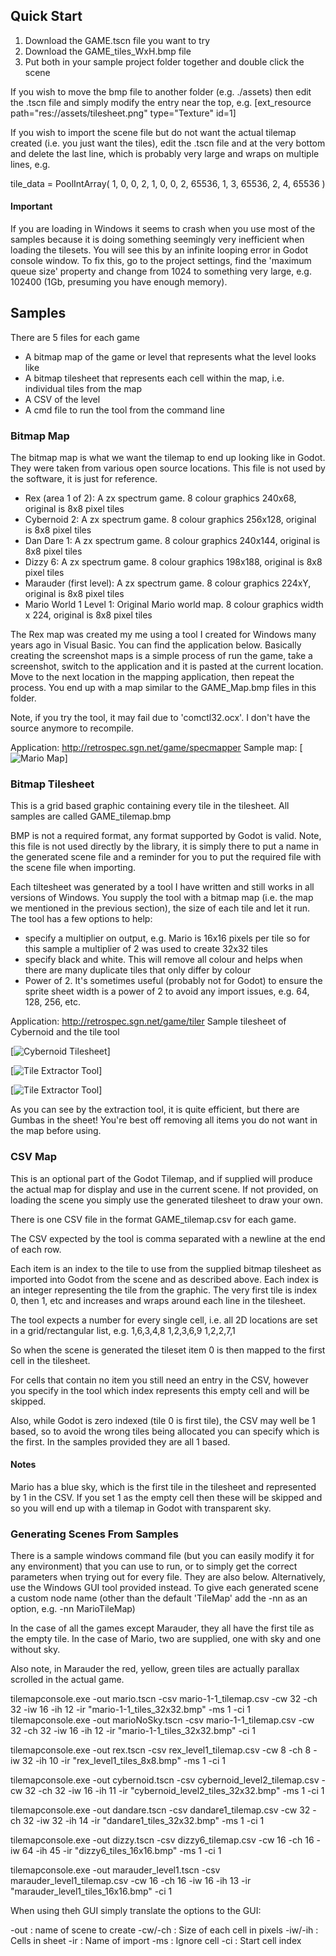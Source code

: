 ## Quick Start
1. Download the GAME.tscn file you want to try
2. Download the GAME_tiles_WxH.bmp file
3. Put both in your sample project folder together and double click the scene

If you wish to move the bmp file to another folder (e.g. ./assets) then edit the .tscn file and simply modify the entry near the top, e.g.
[ext_resource path="res://assets/tilesheet.png" type="Texture" id=1]

If you wish to import the scene file but do not want the actual tilemap created (i.e. you just want the tiles), edit the .tscn file and at the very bottom and delete the last line, which is probably very large and wraps on multiple lines, e.g.

tile_data = PoolIntArray( 1, 0, 0, 2, 1, 0, 0, 2, 65536, 1, 3, 65536, 2, 4, 65536 )

#### Important
If you are loading in Windows it seems to crash when you use most of the samples because it is doing something seemingly very inefficient when loading the tilesets. You will see this by an infinite looping error in Godot console window. To fix this, go to the project settings, find the 'maximum queue size' property and change from 1024 to something very large, e.g. 102400 (1Gb, presuming you have enough memory).

## Samples

There are 5 files for each game
- A bitmap map of the game or level that represents what the level looks like
- A bitmap tilesheet that represents each cell within the map, i.e. individual tiles from the map
- A CSV of the level
- A cmd file to run the tool from the command line

### Bitmap Map
The bitmap map is what we want the tilemap to end up looking like in Godot. They were taken from various open source locations. This file is not used by the software, it is just for reference.

- Rex (area 1 of 2): A zx spectrum game. 8 colour graphics 240x68, original is 8x8 pixel tiles
- Cybernoid 2: A zx spectrum game. 8 colour graphics 256x128, original is 8x8 pixel tiles
- Dan Dare 1: A zx spectrum game. 8 colour graphics 240x144, original is 8x8 pixel tiles
- Dizzy 6: A zx spectrum game. 8 colour graphics 198x188, original is 8x8 pixel tiles
- Marauder (first level): A zx spectrum game. 8 colour graphics 224xY, original is 8x8 pixel tiles
- Mario World 1 Level 1: Original Mario world map. 8 colour graphics width x 224, original is 8x8 pixel tiles 

The Rex map was created my me using a tool I created for Windows many years ago in Visual Basic. You can find the application below. Basically creating the screenshot maps is a simple process of run the game, take a screenshot, switch to the application and it is pasted at the current location. Move to the next location in the mapping application, then repeat the process. You end up with a map similar to the GAME_Map.bmp files in this folder.

Note, if you try the tool, it may fail due to 'comctl32.ocx'. I don't have the source anymore to recompile.

Application: http://retrospec.sgn.net/game/specmapper
Sample map:
[![Mario Map](mario-1-1_map.bmp)]

### Bitmap Tilesheet
This is a grid based graphic containing every tile in the tilesheet. All samples are called GAME_tilemap.bmp

BMP is not a required format, any format supported by Godot is valid. Note, this file is not used directly by the library, it is simply there to put a name in the generated scene file and a reminder for you to put the required file with the scene file when importing.

Each tiltesheet was generated by a tool I have written and still works in all versions of Windows. You supply the tool with a bitmap map (i.e. the map we mentioned in the previous section), the size of each tile and let it run. The tool has a few options to help:
- specify a multiplier on output, e.g. Mario is 16x16 pixels per tile so for this sample a multiplier of 2 was used to create 32x32 tiles
- specify black and white. This will remove all colour and helps when there are many duplicate tiles that only differ by colour
- Power of 2. It's sometimes useful (probably not for Godot) to ensure the sprite sheet width is a power of 2 to avoid any import issues, e.g. 64, 128, 256, etc.

Application: http://retrospec.sgn.net/game/tiler
Sample tilesheet of Cybernoid and the tile tool

[![Cybernoid Tilesheet](cybernoid_level2_tiles_32x32.bmp)]

[![Tile Extractor Tool](tilesheet_tool1.png)]

[![Tile Extractor Tool](tilesheet_tool2.png)]

As you can see by the extraction tool, it is quite efficient, but there are Gumbas in the sheet! You're best off removing all items you do not want in the map before using.

### CSV Map
This is an optional part of the Godot Tilemap, and if supplied will produce the actual map for display and use in the current scene. If not provided, on loading the scene you simply use the generated tilesheet to draw your own.

There is one CSV file in the format GAME_tilemap.csv for each game.

The CSV expected by the tool is comma separated with a newline at the end of each row.

Each item is an index to the tile to use from the supplied bitmap tilesheet as imported into Godot from the scene and as described above. Each index is an integer representing the tile from the graphic. The very first tile is index 0, then 1, etc and increases and wraps around each line in the tilesheet.

The tool expects a number for every single cell, i.e. all 2D locations are set in a grid/rectangular list, e.g.
1,6,3,4,8
1,2,3,6,9
1,2,2,7,1

So when the scene is generated the tileset item 0 is then mapped to the first cell in the tilesheet.

For cells that contain no item you still need an entry in the CSV, however you specify in the tool which index represents this empty cell and will be skipped.

Also, while Godot is zero indexed (tile 0 is first tile), the CSV may well be 1 based, so to avoid the wrong tiles being allocated you can specify which is the first. In the samples provided they are all 1 based.

#### Notes
Mario has a blue sky, which is the first tile in the tilesheet and represented by 1 in the CSV. If you set 1 as the empty cell then these will be skipped and so you will end up with a tilemap in Godot with transparent sky. 

### Generating Scenes From Samples
There is a sample windows command file (but you can easily modify it for any environment) that you can use to run, or to simply get the correct parameters when trying out for every file. They are also below. Alternatively, use the Windows GUI tool provided instead. To give each generated scene a custom node name (other than the default 'TileMap' add the -nn as an option, e.g. -nn MarioTileMap)

In the case of all the games except Marauder, they all have the first tile as the empty tile. In the case of Mario, two are supplied, one with sky and one without sky.

Also note, in Marauder the red, yellow, green tiles are actually parallax scrolled in the actual game.

tilemapconsole.exe -out mario.tscn -csv mario-1-1_tilemap.csv -cw 32 -ch 32 -iw 16 -ih 12 -ir "mario-1-1_tiles_32x32.bmp"  -ms 1 -ci 1
tilemapconsole.exe -out marioNoSky.tscn -csv mario-1-1_tilemap.csv -cw 32 -ch 32 -iw 16 -ih 12 -ir "mario-1-1_tiles_32x32.bmp"  -ci 1

tilemapconsole.exe -out rex.tscn -csv rex_level1_tilemap.csv -cw 8 -ch 8 -iw 32 -ih 10 -ir "rex_level1_tiles_8x8.bmp"  -ms 1 -ci 1

tilemapconsole.exe -out cybernoid.tscn -csv cybernoid_level2_tilemap.csv -cw 32 -ch 32 -iw 16 -ih 11 -ir "cybernoid_level2_tiles_32x32.bmp"  -ms 1 -ci 1

tilemapconsole.exe -out dandare.tscn -csv dandare1_tilemap.csv -cw 32 -ch 32 -iw 32 -ih 14 -ir "dandare1_tiles_32x32.bmp"  -ms 1 -ci 1

tilemapconsole.exe -out dizzy.tscn -csv dizzy6_tilemap.csv -cw 16 -ch 16 -iw 64 -ih 45 -ir "dizzy6_tiles_16x16.bmp"  -ms 1 -ci 1

tilemapconsole.exe -out marauder_level1.tscn -csv marauder_level1_tilemap.csv -cw 16 -ch 16 -iw 16 -ih 13 -ir "marauder_level1_tiles_16x16.bmp"  -ci 1

When using theh GUI simply translate the options to the GUI:

-out    : name of scene to create
-cw/-ch : Size of each cell in pixels
-iw/-ih : Cells in sheet
-ir     : Name of import
-ms     : Ignore cell
-ci     : Start cell index
